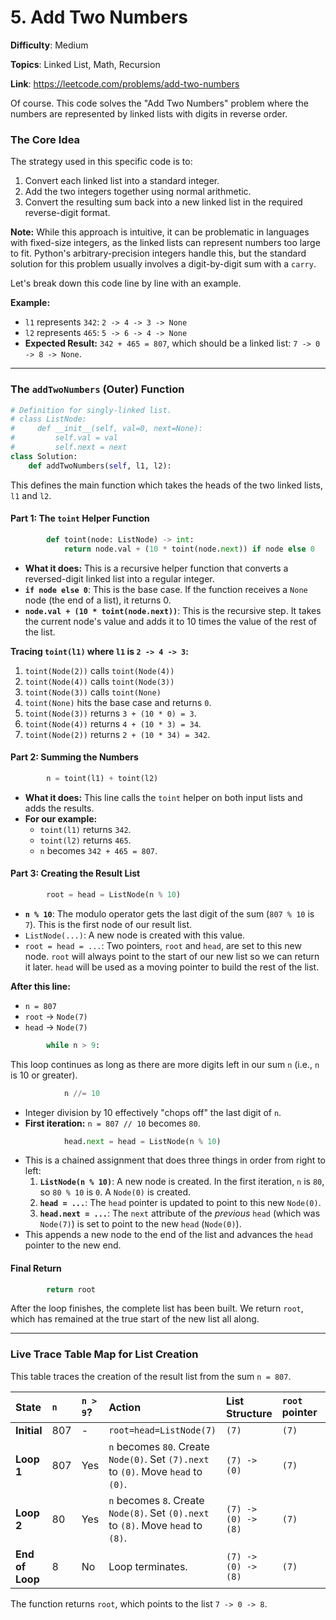 # 5. Add Two Numbers

**Difficulty**: Medium

**Topics**: Linked List, Math, Recursion

**Link**: https://leetcode.com/problems/add-two-numbers

Of course. This code solves the "Add Two Numbers" problem where the numbers are represented by linked lists with digits in reverse order.

### The Core Idea

The strategy used in this specific code is to:

1.  Convert each linked list into a standard integer.
2.  Add the two integers together using normal arithmetic.
3.  Convert the resulting sum back into a new linked list in the required reverse-digit format.

**Note:** While this approach is intuitive, it can be problematic in languages with fixed-size integers, as the linked lists can represent numbers too large to fit. Python's arbitrary-precision integers handle this, but the standard solution for this problem usually involves a digit-by-digit sum with a `carry`.

Let's break down this code line by line with an example.

**Example:**

  * `l1` represents `342`: `2 -> 4 -> 3 -> None`
  * `l2` represents `465`: `5 -> 6 -> 4 -> None`
  * **Expected Result:** `342 + 465 = 807`, which should be a linked list: `7 -> 0 -> 8 -> None`.

-----

### **The `addTwoNumbers` (Outer) Function**

```python
# Definition for singly-linked list.
# class ListNode:
#     def __init__(self, val=0, next=None):
#         self.val = val
#         self.next = next
class Solution:
    def addTwoNumbers(self, l1, l2):
```

This defines the main function which takes the heads of the two linked lists, `l1` and `l2`.

#### **Part 1: The `toint` Helper Function**

```python
        def toint(node: ListNode) -> int:
            return node.val + (10 * toint(node.next)) if node else 0
```

  * **What it does:** This is a recursive helper function that converts a reversed-digit linked list into a regular integer.
  * **`if node else 0`**: This is the base case. If the function receives a `None` node (the end of a list), it returns 0.
  * **`node.val + (10 * toint(node.next))`**: This is the recursive step. It takes the current node's value and adds it to 10 times the value of the rest of the list.

**Tracing `toint(l1)` where `l1` is `2 -> 4 -> 3`:**

1.  `toint(Node(2))` calls `toint(Node(4))`
2.  `toint(Node(4))` calls `toint(Node(3))`
3.  `toint(Node(3))` calls `toint(None)`
4.  `toint(None)` hits the base case and returns `0`.
5.  `toint(Node(3))` returns `3 + (10 * 0) = 3`.
6.  `toint(Node(4))` returns `4 + (10 * 3) = 34`.
7.  `toint(Node(2))` returns `2 + (10 * 34) = 342`.

#### **Part 2: Summing the Numbers**

```python
        n = toint(l1) + toint(l2)
```

  * **What it does:** This line calls the `toint` helper on both input lists and adds the results.
  * **For our example:**
      * `toint(l1)` returns `342`.
      * `toint(l2)` returns `465`.
      * `n` becomes `342 + 465 = 807`.

#### **Part 3: Creating the Result List**

```python
        root = head = ListNode(n % 10)
```

  * **`n % 10`**: The modulo operator gets the last digit of the sum (`807 % 10` is `7`). This is the first node of our result list.
  * `ListNode(...)`: A new node is created with this value.
  * `root = head = ...`: Two pointers, `root` and `head`, are set to this new node. `root` will always point to the start of our new list so we can return it later. `head` will be used as a moving pointer to build the rest of the list.

**After this line:**

  * `n = 807`
  * `root` -\> `Node(7)`
  * `head` -\> `Node(7)`

<!-- end list -->

```python
        while n > 9:
```

This loop continues as long as there are more digits left in our sum `n` (i.e., `n` is 10 or greater).

```python
            n //= 10
```

  * Integer division by 10 effectively "chops off" the last digit of `n`.
  * **First iteration:** `n = 807 // 10` becomes `80`.

<!-- end list -->

```python
            head.next = head = ListNode(n % 10)
```

  * This is a chained assignment that does three things in order from right to left:
    1.  **`ListNode(n % 10)`**: A new node is created. In the first iteration, `n` is `80`, so `80 % 10` is `0`. A `Node(0)` is created.
    2.  **`head = ...`**: The `head` pointer is updated to point to this new `Node(0)`.
    3.  **`head.next = ...`**: The `next` attribute of the *previous* `head` (which was `Node(7)`) is set to point to the new `head` (`Node(0)`).
  * This appends a new node to the end of the list and advances the `head` pointer to the new end.

#### **Final Return**

```python
        return root
```

After the loop finishes, the complete list has been built. We return `root`, which has remained at the true start of the new list all along.

-----

### **Live Trace Table Map for List Creation**

This table traces the creation of the result list from the sum `n = 807`.

| State | `n` | `n > 9`? | Action | List Structure | `root` pointer | `head` pointer |
| :--- | :--- | :--- | :--- | :--- | :--- | :--- |
| **Initial** | 807 | - | `root=head=ListNode(7)` | `(7)` | `(7)` | `(7)` |
| **Loop 1** | 807 | Yes | `n` becomes `80`. Create `Node(0)`. Set `(7).next` to `(0)`. Move `head` to `(0)`. | `(7) -> (0)` | `(7)` | `(0)` |
| **Loop 2** | 80 | Yes | `n` becomes `8`. Create `Node(8)`. Set `(0).next` to `(8)`. Move `head` to `(8)`. | `(7) -> (0) -> (8)`| `(7)` | `(8)` |
| **End of Loop** | 8 | No | Loop terminates. | `(7) -> (0) -> (8)`| `(7)` | `(8)` |

The function returns `root`, which points to the list `7 -> 0 -> 8`.